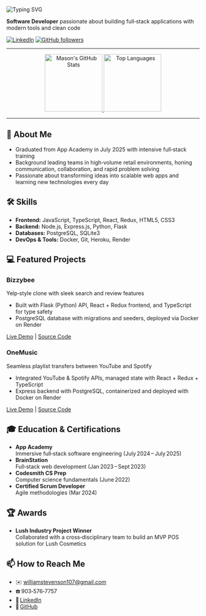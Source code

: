 


<!-- START HEADER: Animated typing effect -->
![Typing SVG](https://readme-typing-svg.demolab.com/?font=Fira+Code&duration=4000&pause=1500&color=61DAFB&width=600&height=100&size=50&lines=Mason+Stevenson;Full-Stack+Developer)
<!-- END HEADER -->

**Software Developer** passionate about building full‑stack applications with modern tools and clean code

[![LinkedIn](https://img.shields.io/badge/LinkedIn-Connect-blue?logo=linkedin)](https://www.linkedin.com/in/mason-stevenson-software-engineer/)
[![GitHub followers](https://img.shields.io/github/followers/mace-stev?label=Follow&logo=github)](https://github.com/mace-stev)

---

<!-- GITHUB STATS -->
<p align="center">
  <a href="https://github.com/mace-stev">
    <img height="150" src="https://github-readme-stats.vercel.app/api?username=mace-stev&show_icons=true&theme=radical&hide_border=true" alt="Mason's GitHub Stats" />
  </a>
  <a href="https://github.com/mace-stev">
    <img height="150" src="https://github-readme-stats.vercel.app/api/top-langs/?username=mace-stev&layout=compact&theme=radical&hide_border=true" alt="Top Languages" />
  </a>
</p>

---

## 🚀 About Me

- Graduated from App Academy in July 2025 with intensive full‑stack training  
- Background leading teams in high‑volume retail environments, honing communication, collaboration, and rapid problem solving  
- Passionate about transforming ideas into scalable web apps and learning new technologies every day  

## 🛠️ Skills

- **Frontend:** JavaScript, TypeScript, React, Redux, HTML5, CSS3  
- **Backend:** Node.js, Express.js, Python, Flask  
- **Databases:** PostgreSQL, SQLite3  
- **DevOps & Tools:** Docker, Git, Heroku, Render  

## 💻 Featured Projects

### Bizzybee  
Yelp‑style clone with sleek search and review features

- Built with Flask (Python) API, React + Redux frontend, and TypeScript for type safety  
- PostgreSQL database with migrations and seeders, deployed via Docker on Render  

[Live Demo](https://bizzybee-ugmu.onrender.com/) | [Source Code](https://github.com/lukeb06/bizzybee)

### OneMusic  
Seamless playlist transfers between YouTube and Spotify

- Integrated YouTube & Spotify APIs, managed state with React + Redux + TypeScript  
- Express backend with PostgreSQL, containerized and deployed with Docker on Render  

[Live Demo](https://onemusic-qmq9.onrender.com/) | [Source Code](https://github.com/mace-stev/OneMusic)

## 🎓 Education & Certifications

- **App Academy**  
  Immersive full‑stack software engineering (July 2024 – July 2025)  
- **BrainStation**  
  Full‑stack web development (Jan 2023 – Sept 2023)  
- **Codesmith CS Prep**  
  Computer science fundamentals (June 2022)  
- **Certified Scrum Developer**  
  Agile methodologies (Mar 2024)  

## 🏆 Awards

- **Lush Industry Project Winner**  
  Collaborated with a cross‑disciplinary team to build an MVP POS solution for Lush Cosmetics  

## 📫 How to Reach Me

- ✉️ [williamstevenson107@gmail.com](mailto:williamstevenson107@gmail.com)  
- ☎️ 903‑576‑7757  
- 🔗 [LinkedIn](https://www.linkedin.com/in/mason-stevenson-software-engineer/)  
- 🔗 [GitHub](https://github.com/mace-stev)  

